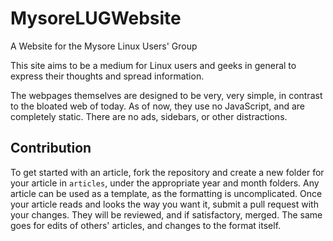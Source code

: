 # MysoreLUGWebsite
A Website for the Mysore Linux Users' Group

This site aims to be a medium for Linux users and geeks in general to express their thoughts and spread information.

The webpages themselves are designed to be very, very simple, in contrast to the bloated web of today. As of now, they use no JavaScript, and are completely static. There are no ads, sidebars, or other distractions.

## Contribution
To get started with an article, fork the repository and create a new folder for your article in `articles`, under the appropriate year and month folders.
Any article can be used as a template, as the formatting is uncomplicated.
Once your article reads and looks the way you want it, submit a pull request with your changes. They will be reviewed, and if satisfactory, merged.
The same goes for edits of others' articles, and changes to the format itself.
